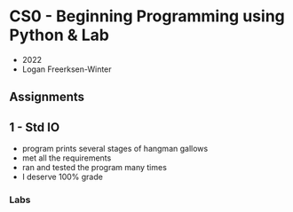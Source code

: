 
# CS0 - Beginning Programming using Python & Lab
- 2022
- Logan Freerksen-Winter
## Assignments
## 1  -  Std IO
- program prints several stages of hangman gallows
- met all the requirements
- ran and tested the program many times
- I deserve 100% grade

### Labs
